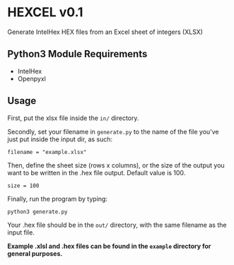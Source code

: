# HEXCEL v0.1

Generate IntelHex HEX files from an Excel sheet of integers (XLSX)

## Python3 Module Requirements

* IntelHex
* Openpyxl

## Usage

First, put the xlsx file inside the ```in/``` directory.

Secondly, set your filename in ```generate.py``` to the name of the file you've just put inside the input dir, as such:
```
filename = "example.xlsx"
```

Then, define the sheet size (rows x columns), or the size of the output you want to be written in the .hex file output. Default value is 100.
```
size = 100
```

Finally, run the program by typing:
```
python3 generate.py
```

Your .hex file should be in the ```out/``` directory, with the same filename as the input file.

**Example .xlsl and .hex files can be found in the ```example``` directory for general purposes.**
